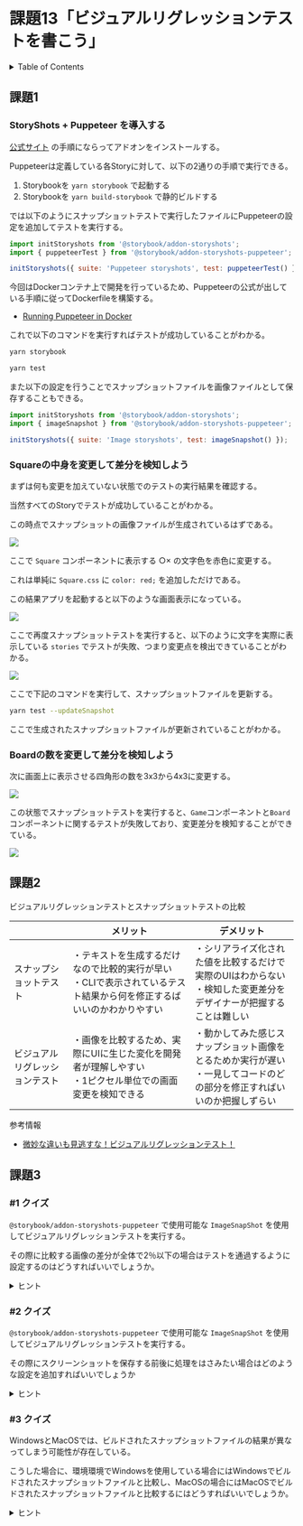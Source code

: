 # 課題13「ビジュアルリグレッションテストを書こう」

<!-- START doctoc generated TOC please keep comment here to allow auto update -->
<!-- DON'T EDIT THIS SECTION, INSTEAD RE-RUN doctoc TO UPDATE -->
<details>
<summary>Table of Contents</summary>

- [課題1](#%E8%AA%B2%E9%A1%8C1)
  - [StoryShots + Puppeteer を導入する](#storyshots--puppeteer-%E3%82%92%E5%B0%8E%E5%85%A5%E3%81%99%E3%82%8B)
  - [Squareの中身を変更して差分を検知しよう](#square%E3%81%AE%E4%B8%AD%E8%BA%AB%E3%82%92%E5%A4%89%E6%9B%B4%E3%81%97%E3%81%A6%E5%B7%AE%E5%88%86%E3%82%92%E6%A4%9C%E7%9F%A5%E3%81%97%E3%82%88%E3%81%86)
  - [Boardの数を変更して差分を検知しよう](#board%E3%81%AE%E6%95%B0%E3%82%92%E5%A4%89%E6%9B%B4%E3%81%97%E3%81%A6%E5%B7%AE%E5%88%86%E3%82%92%E6%A4%9C%E7%9F%A5%E3%81%97%E3%82%88%E3%81%86)
- [課題2](#%E8%AA%B2%E9%A1%8C2)
- [課題3](#%E8%AA%B2%E9%A1%8C3)
  - [&#035;1 クイズ](#1-%E3%82%AF%E3%82%A4%E3%82%BA)
  - [&#035;2 クイズ](#2-%E3%82%AF%E3%82%A4%E3%82%BA)
  - [&#035;3 クイズ](#3-%E3%82%AF%E3%82%A4%E3%82%BA)

</details>
<!-- END doctoc generated TOC please keep comment here to allow auto update -->

## 課題1

### StoryShots + Puppeteer を導入する

[公式サイト](https://github.com/storybookjs/storybook/tree/master/addons/storyshots/storyshots-puppeteer) の手順にならってアドオンをインストールする。

Puppeteerは定義している各Storyに対して、以下の2通りの手順で実行できる。

1. Storybookを `yarn storybook` で起動する
2. Storybookを `yarn build-storybook` で静的ビルドする

では以下のようにスナップショットテストで実行したファイルにPuppeteerの設定を追加してテストを実行する。

```js
import initStoryshots from '@storybook/addon-storyshots';
import { puppeteerTest } from '@storybook/addon-storyshots-puppeteer';

initStoryshots({ suite: 'Puppeteer storyshots', test: puppeteerTest() });
```

今回はDockerコンテナ上で開発を行っているため、Puppeteerの公式が出している手順に従ってDockerfileを構築する。

- [Running Puppeteer in Docker](https://github.com/puppeteer/puppeteer/blob/main/docs/troubleshooting.md#running-puppeteer-in-docker)

これで以下のコマンドを実行すればテストが成功していることがわかる。

```bash
yarn storybook

yarn test
```

また以下の設定を行うことでスナップショットファイルを画像ファイルとして保存することもできる。

```js
import initStoryshots from '@storybook/addon-storyshots';
import { imageSnapshot } from '@storybook/addon-storyshots-puppeteer';

initStoryshots({ suite: 'Image storyshots', test: imageSnapshot() });
```

### Squareの中身を変更して差分を検知しよう

まずは何も変更を加えていない状態でのテストの実行結果を確認する。

当然すべてのStoryでテストが成功していることがわかる。

この時点でスナップショットの画像ファイルが生成されているはずである。

![](assets/initialImageSnapShot.png)

ここで `Square` コンポーネントに表示する ○× の文字色を赤色に変更する。

これは単純に `Square.css` に `color: red;` を追加しただけである。

この結果アプリを起動すると以下のような画面表示になっている。

![](assets/change-color.png)

ここで再度スナップショットテストを実行すると、以下のように文字を実際に表示している `stories` でテストが失敗、つまり変更点を検出できていることがわかる。

![](assets/change-color-SnapShotTestResult.png)

ここで下記のコマンドを実行して、スナップショットファイルを更新する。

```bash
yarn test --updateSnapshot
```

ここで生成されたスナップショットファイルが更新されていることがわかる。

### Boardの数を変更して差分を検知しよう

次に画面上に表示させる四角形の数を3x3から4x3に変更する。

![](assets/board-4x3.png)

この状態でスナップショットテストを実行すると、`Game`コンポーネントと`Board`コンポーネントに関するテストが失敗しており、変更差分を検知することができている。

![](assets/board-SnapShotTestResult.png)

## 課題2

ビジュアルリグレッションテストとスナップショットテストの比較

|                                | メリット                                                                                                                | デメリット                                                                                                                 | 
| ------------------------------ | ----------------------------------------------------------------------------------------------------------------------- | -------------------------------------------------------------------------------------------------------------------------- | 
| スナップショットテスト         | ・テキストを生成するだけなので比較的実行が早い<br>・CLIで表示されているテスト結果から何を修正するばいいのかわかりやすい | ・シリアライズ化された値を比較するだけで実際のUIはわからない<br>・検知した変更差分をデザイナーが把握することは難しい       | 
| ビジュアルリグレッションテスト | ・画像を比較するため、実際にUIに生じた変化を開発者が理解しやすい<br>・1ピクセル単位での画面変更を検知できる             | ・動かしてみた感じスナップショット画像をとるためか実行が遅い<br>・一見してコードのどの部分を修正すればいいのか把握しずらい | 

参考情報

- [微妙な違いも見逃すな！ビジュアルリグレッションテスト！](https://speakerdeck.com/blue_goheimochi/phpcon2020?slide=58)

## 課題3

### #1 クイズ

`@storybook/addon-storyshots-puppeteer` で使用可能な `ImageSnapShot` を使用してビジュアルリグレッションテストを実行する。

その際に比較する画像の差分が全体で2％以下の場合はテストを通過するように設定するのはどうすればいいでしょうか。

<details>
<summary>ヒント</summary>

- [storyshots-image.runner.js](https://github.com/storybookjs/storybook/blob/03321305b4b336cd4fd9936006b614f262daea7b/examples/official-storybook/storyshots-puppeteer/storyshots-image.runner.js#L19)
- [Specifying options to jest-image-snapshots](https://github.com/storybookjs/storybook/tree/master/addons/storyshots/storyshots-puppeteer#specifying-options-to-jest-image-snapshots)

</details>

### #2 クイズ

`@storybook/addon-storyshots-puppeteer` で使用可能な `ImageSnapShot` を使用してビジュアルリグレッションテストを実行する。

その際にスクリーンショットを保存する前後に処理をはさみたい場合はどのような設定を追加すればいいでしょうか

<details>
<summary>ヒント</summary>

- [Specifying options to jest-image-snapshots](https://github.com/storybookjs/storybook/tree/master/addons/storyshots/storyshots-puppeteer#specifying-options-to-jest-image-snapshots)

</details>

### #3 クイズ

WindowsとMacOSでは、ビルドされたスナップショットファイルの結果が異なってしまう可能性が存在している。

こうした場合に、環境環境でWindowsを使用している場合にはWindowsでビルドされたスナップショットファイルと比較し、MacOSの場合にはMacOSでビルドされたスナップショットファイルと比較するにはどうすればいいでしょうか。

<details>
<summary>ヒント</summary>

- [ビジュアルリグレッションテストを導入してみた](https://note.com/pocke_techblog/n/n6947c0bb4df1)

</details>
